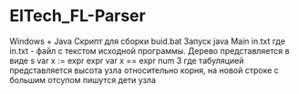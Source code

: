 # ElTech_FL-Parser
Windows + Java
Скрипт для сборки buid.bat
Запуск 
java Main in.txt
где in.txt - файл с текстом исходной программы.
Дерево представляется в виде 
s
        var
                x
        :=
        expr
                expr
                        var
                                x
                ==
                expr
                        num
                                3
где табуляцией представляется высота узла относительно корня, на новой строке с большим отсупом пишутся дети узла
